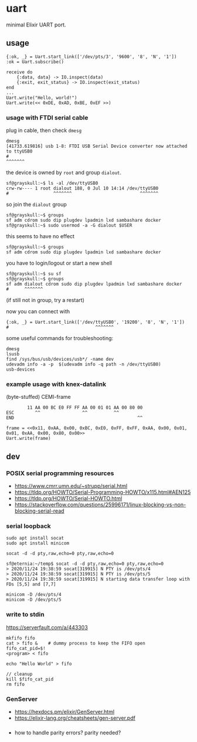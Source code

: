 
# uart

minimal Elixir UART port.

## usage

```
{:ok, _} = Uart.start_link(['/dev/pts/3', '9600', '8', 'N', '1'])
:ok = Uart.subscribe()

receive do
	{:data, data} -> IO.inspect(data)
	{:exit, exit_status} -> IO.inspect(exit_status)
end
...
Uart.write("Hello, world!")
Uart.write(<< 0xDE, 0xAD, 0xBE, 0xEF >>)
```

### usage with FTDI serial cable

plug in cable, then check `dmesg`

```
dmesg
[41733.619816] usb 1-8: FTDI USB Serial Device converter now attached to ttyUSB0
#																	     ^^^^^^^
```

the device is owned by `root` and group `dialout`. 

```
sf@grayskull:~$ ls -al /dev/ttyUSB0
crw-rw---- 1 root dialout 188, 0 Jul 10 14:14 /dev/ttyUSB0
#                 ^^^^^^^                          ^^^^^^^
```

so join the `dialout` group

```
sf@grayskull:~$ groups
sf adm cdrom sudo dip plugdev lpadmin lxd sambashare docker
sf@grayskull:~$ sudo usermod -a -G dialout $USER
```

this seems to have no effect

```
sf@grayskull:~$ groups
sf adm cdrom sudo dip plugdev lpadmin lxd sambashare docker
```

you have to login/logout or start a new shell

```
sf@grayskull:~$ su sf
sf@grayskull:~$ groups
sf adm dialout cdrom sudo dip plugdev lpadmin lxd sambashare docker
#      ^^^^^^^
```

(if still not in group, try a restart)

now you can connect with
```
{:ok, _} = Uart.start_link(['/dev/ttyUSB0', '19200', '8', 'N', '1'])
#                                 ^^^^^^^
```

some useful commands for troubleshooting:

```
dmesg
lsusb
find /sys/bus/usb/devices/usb*/ -name dev
udevadm info -a -p  $(udevadm info -q path -n /dev/ttyUSB0)
usb-devices
```

### example usage with knex-datalink

 (byte-stuffed) CEMI-frame
```
		11 AA 00 BC E0 FF FF AA 00 01 01 AA 00 80 00
ESC        ^^                ^^          ^^
END                                               ^^ 		
```

```
frame = <<0x11, 0xAA, 0x00, 0xBC, 0xE0, 0xFF, 0xFF, 0xAA, 0x00, 0x01, 0x01, 0xAA, 0x00, 0x80, 0x00>>
Uart.write(frame)
```

## dev

### POSIX serial programming resources

- https://www.cmrr.umn.edu/~strupp/serial.html
- https://tldp.org/HOWTO/Serial-Programming-HOWTO/x115.html#AEN125
- https://tldp.org/HOWTO/Serial-HOWTO.html
- https://stackoverflow.com/questions/25996171/linux-blocking-vs-non-blocking-serial-read


### serial loopback

```
sudo apt install socat
sudo apt install minicom

socat -d -d pty,raw,echo=0 pty,raw,echo=0

sf@eternia:~/temp$ socat -d -d pty,raw,echo=0 pty,raw,echo=0
> 2020/11/24 19:38:59 socat[319915] N PTY is /dev/pts/4
> 2020/11/24 19:38:59 socat[319915] N PTY is /dev/pts/5
> 2020/11/24 19:38:59 socat[319915] N starting data transfer loop with FDs [5,5] and [7,7]

minicom -D /dev/pts/4
minicom -D /dev/pts/5
```

### write to stdin

https://serverfault.com/a/443303

```
mkfifo fifo
cat > fifo & 	# dummy process to keep the FIFO open 
fifo_cat_pid=$!
<program> < fifo

echo "Hello World" > fifo

// cleanup
kill $fifo_cat_pid
rm fifo
```

### GenServer

- https://hexdocs.pm/elixir/GenServer.html
- https://elixir-lang.org/cheatsheets/gen-server.pdf


###

- how to handle parity errors? parity needed?

